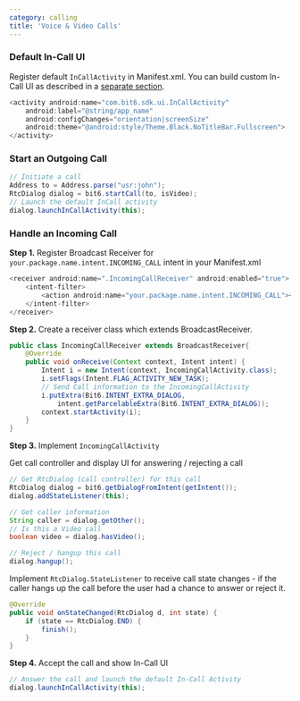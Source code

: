 ```yaml
---
category: calling
title: 'Voice & Video Calls'
---
```


### Default In-Call UI

Register default `InCallActivity` in Manifest.xml. You can build custom In-Call UI as described in a [separate section](#calling-ui).

```java
<activity android:name="com.bit6.sdk.ui.InCallActivity"
    android:label="@string/app_name"
    android:configChanges="orientation|screenSize"
    android:theme="@android:style/Theme.Black.NoTitleBar.Fullscreen">
</activity> 
```

### Start an Outgoing Call

```java
// Initiate a call
Address to = Address.parse("usr:john");
RtcDialog dialog = bit6.startCall(to, isVideo);
// Launch the default InCall activity
dialog.launchInCallActivity(this);
```  


### Handle an Incoming Call

**Step 1.** Register Broadcast Receiver for `your.package.name.intent.INCOMING_CALL` intent in your Manifest.xml

```java
<receiver android:name=".IncomingCallReceiver" android:enabled="true">
    <intent-filter>
        <action android:name="your.package.name.intent.INCOMING_CALL"></action>
    </intent-filter>
</receiver>
```

**Step 2.** Create a receiver class which extends BroadcastReceiver.

```java
public class IncomingCallReceiver extends BroadcastReceiver{
	@Override
	public void onReceive(Context context, Intent intent) {
	    Intent i = new Intent(context, IncomingCallActivity.class);
	    i.setFlags(Intent.FLAG_ACTIVITY_NEW_TASK);
	    // Send Call information to the IncomingCallActivity
	    i.putExtra(Bit6.INTENT_EXTRA_DIALOG, 
            intent.getParcelableExtra(Bit6.INTENT_EXTRA_DIALOG));
	    context.startActivity(i);
	}
}
```


**Step 3.** Implement `IncomingCallActivity`

Get call controller and display UI for answering / rejecting a call

```java
// Get RtcDialog (call controller) for this call
RtcDialog dialog = bit6.getDialogFromIntent(getIntent());
dialog.addStateListener(this);

// Get caller information
String caller = dialog.getOther();
// Is this a Video call
boolean video = dialog.hasVideo();

// Reject / hangup this call
dialog.hangup();
```

Implement `RtcDialog.StateListener` to receive call state changes - if the caller hangs up the call before the user had a chance to answer or reject it.

```java
@Override
public void onStateChanged(RtcDialog d, int state) {
    if (state == RtcDialog.END) {
        finish();
    }
}

```


**Step 4.** Accept the call and show In-Call UI

```java
// Answer the call and launch the default In-Call Activity
dialog.launchInCallActivity(this);
```

